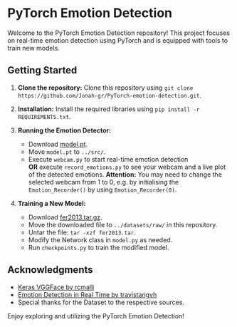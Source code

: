 # PyTorch Emotion Detection

Welcome to the PyTorch Emotion Detection repository! This project focuses on real-time emotion detection using PyTorch and is equipped with tools to train new models.

## Getting Started

1. **Clone the repository:** Clone this repository using `git clone https://github.com/Jonah-gr/PyTorch-emotion-detection.git`.
2. **Installation:** Install the required libraries using `pip install -r REQUIREMENTS.txt`.
3. **Running the Emotion Detector:** 
   - Download [model.pt](https://1drv.ms/u/s!AtugCP0Mx48phOwKPvDIkmIC81-6oA?e=47oA9N).
   - Move `model.pt` to `../src/`.
   - Execute `webcam.py` to start real-time emotion detection\
      **OR** execute `record_emotions.py` to see your webcam and a live plot of the detected emotions.
**Attention:** You may need to change the selected webcam from 1 to 0, e.g. by initialising the `Emotion_Recorder()` by using `Emotion_Recorder(0)`.


4. **Training a New Model:**
   - Download [fer2013.tar.gz](https://www.kaggle.com/c/challenges-in-representation-learning-facial-expression-recognition-challenge/data?select=fer2013.tar.gz).
   - Move the downloaded file to `../datasets/raw/` in this repository.
   - Untar the file: `tar -xzf fer2013.tar`.
   - Modify the Network class in `model.py` as needed.
   - Run `checkpoints.py` to train the modified model.

## Acknowledgments

- [Keras VGGFace by rcmalli](https://github.com/rcmalli/keras-vggface)
- [Emotion Detection in Real Time by travistangvh](https://github.com/travistangvh/emotion-detection-in-real-time)
- Special thanks for the Dataset to the respective sources.

Enjoy exploring and utilizing the PyTorch Emotion Detection!
